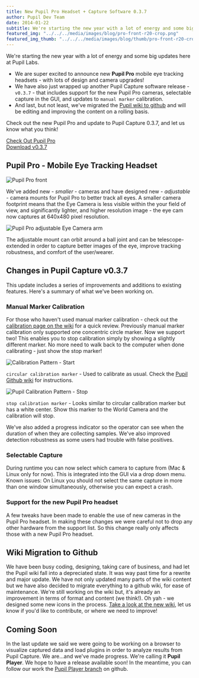 ```yaml
---
title: New Pupil Pro Headset + Capture Software 0.3.7
author: Pupil Dev Team
date: 2014-01-22
subtitle: We're starting the new year with a lot of energy and some big updates here at Pupil Labs...
featured_img: "../../../media/images/blog/pro-front-r20-crop.png"
featured_img_thumb: "../../../media/images/blog/thumb/pro-front-r20-crop.png" 
---
```


We're starting the new year with a lot of energy and some big updates here at Pupil Labs. 

+ We are super excited to announce new **Pupil Pro** mobile eye tracking headsets - with lots of design and camera upgrades! 
+ We have also just wrapped up another Pupil Capture software release - `v0.3.7` - that includes support for the new Pupil Pro cameras, selectable capture in the GUI, and updates to `manual marker` calibration. 
+ And last, but not least, we've migrated the [Pupil wiki to github](http://github.com/pupil-labs/pupil/wiki "Pupil Wiki") and will be editing and improving the content on a rolling basis.

Check out the new Pupil Pro and update to Pupil Capture 0.3.7, and let us know what you think!

<div class="Grid Grid--1of2">
  <div class="Grid-cell">
    <a href="/pupil" class="Button">Check Out Pupil Pro</a>
  </div>
  <div class="Grid-cell">
    <a href="https://github.com/pupil-labs/pupil/releases/tag/v0.3.7" class="Button">Download v0.3.7</a>

  </div>
</div>

## **Pupil Pro** - Mobile Eye Tracking Headset

<div class="Grid Grid--1of2">
  <div class="Grid-cell">
    <img src="../../../media/images/pro-front-r20-crop.png" class="Feature-image" alt="Pupil Pro front">
    <p>
    We've added new - <em>smaller</em> - cameras and have designed new - <em>adjustable</em> - camera mounts for Pupil Pro to better track all eyes.  A smaller camera footprint means that the Eye Camera is less visible within the your field of view, and significantly lighter, and higher resolution image - the eye cam now captures at 640x480 pixel resolution.  
    </p>
  </div>
  <div class="Grid-cell">
   <img src="../../../media/images/pupil-pro-eye-cam-adjustable-arm.png" class="Feature-image" alt="Pupil Pro adjustable Eye Camera arm">
   <p class="col-md-6">
    The adjustable mount can orbit around a ball joint and can be telescope-extended in order to capture better images of the eye, improve tracking robustness, and comfort of the user/wearer.
  </p>
  </div>
</div>

## Changes in Pupil Capture v0.3.7
This update includes a series of improvements and additions to existing features. Here's a summary of what we've been working on.

### Manual Marker Calibration
For those who haven't used manual marker calibration - check out the [calibration page on the wiki](https://github.com/pupil-labs/pupil/wiki/Pupil-Capture#manual-marker-calibration "Manual Marker Calibration") for a quick review. Previously manual marker calibration only supported one concentric circle marker. Now we support two! This enables you to stop calibration simply by showing a slightly different marker. No more need to walk back to the computer when done calibrating - just show the stop marker! 

<div class="Grid Grid--1of2">
  <div class="Grid-cell">
    <img src="../../../media/images/manual_calibration_marker-01.png" class="Feature-image" alt="Calibration Pattern - Start">
    <p>
    <code>circular calibration marker</code> - Used to calibrate as usual. Check the <a href="http://github.com/pupil-labs/pupil/wiki/Pupil-Capture#calibration" alt="Pupil Wiki - Calibration">Pupil Github wiki</a> for instructions.
    </p>
  </div>
  <div class="Grid-cell">
   <img src="../../../media/images/manual_calibration_marker-02.png" class="Feature-image" alt="Pupil Calibration Pattern - Stop">
   <p>
    <code>stop calibration marker</code> - Looks similar to circular calibration marker but has a white center. Show this marker to the World Camera and the calibration will stop.
  </p>
  </div>
</div>

We've also added a progress indicator so the operator can see when the duration of when they are collecting samples. We've also improved detection robustness as some users had trouble with false positives.

### Selectable Capture
During runtime you can now select which camera to capture from (Mac & Linux only for now). This is integrated into the GUI via a drop down menu. Known issues: On Linux you should not select the same capture in more than one window simultaneously, otherwise you can expect a crash.

### Support for the new Pupil Pro headset
A few tweaks have been made to enable the use of new cameras in the Pupil Pro headset. In making these changes we were careful not to drop any other hardware from the support list. So this change really only affects those with a new Pupil Pro headset.

## Wiki Migration to Github
We have been busy coding, designing, taking care of business, and had let the Pupil wiki fall into a depreciated state. It was way past time for a rewrite and major update. We have not only updated many parts of the wiki content but we have also decided to migrate everything to a github wiki, for ease of maintenance.  We're still working on the wiki but, it's already an improvement in terms of format and content (we think!).  Oh yah - we designed some new icons in the process.  [Take a look at the new wiki](http://github.com/pupil-labs/pupil/wiki "Pupil Labs Wiki"), let us know if you'd like to contribute, or where we need to improve!

## Coming Soon
In the last update we said we were going to be working on a browser to visualize captured data and load plugins in order to analyze results from Pupil Capture.  We are...and we've made progress.  We're calling it **Pupil Player**.  We hope to have a release available soon!  In the meantime, you can follow our work the [Pupil Player branch](https://github.com/pupil-labs/pupil/tree/pupil_player "Pupil Player - Git Branch") on github.
